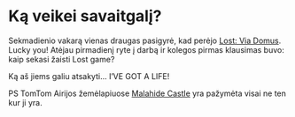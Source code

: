 # Ką veikei savaitgalį?

<p>Sekmadienio vakarą vienas draugas pasigyrė, kad perėjo <a href="http://lostpedia.com/wiki/Lost:_Via_Domus">Lost: Via Domus</a>. Lucky you! Atėjau pirmadienį ryte į darbą ir kolegos pirmas klausimas buvo: kaip sekasi žaisti Lost game?</p>
<p>Ką aš jiems galiu atsakyti… I’VE GOT A LIFE!</p>
<p>PS TomTom Airijos žemėlapiuose <a href="http://www.malahidecastle.com/">Malahide Castle</a> yra pažymėta visai ne ten kur ji yra.</p>